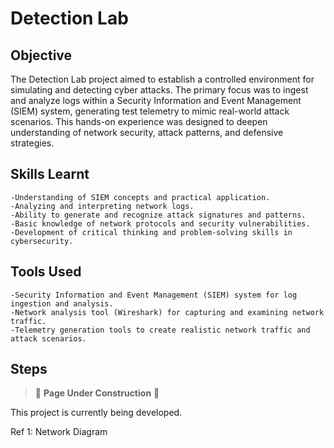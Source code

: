 # Detection Lab

## Objective

The Detection Lab project aimed to establish a controlled environment for simulating and detecting cyber attacks. The primary focus was to ingest and analyze logs within a Security Information and Event Management (SIEM) system, generating test telemetry to mimic real-world attack scenarios. This hands-on experience was designed to deepen understanding of network security, attack patterns, and defensive strategies.
## Skills Learnt
    -Understanding of SIEM concepts and practical application.
    -Analyzing and interpreting network logs.
    -Ability to generate and recognize attack signatures and patterns.
    -Basic knowledge of network protocols and security vulnerabilities.
    -Development of critical thinking and problem-solving skills in cybersecurity.

## Tools Used
    -Security Information and Event Management (SIEM) system for log ingestion and analysis.
    -Network analysis tool (Wireshark) for capturing and examining network traffic.
    -Telemetry generation tools to create realistic network traffic and attack scenarios.

## Steps

> 🚧 **Page Under Construction** 🚧

This project is currently being developed.


Ref 1: Network Diagram
